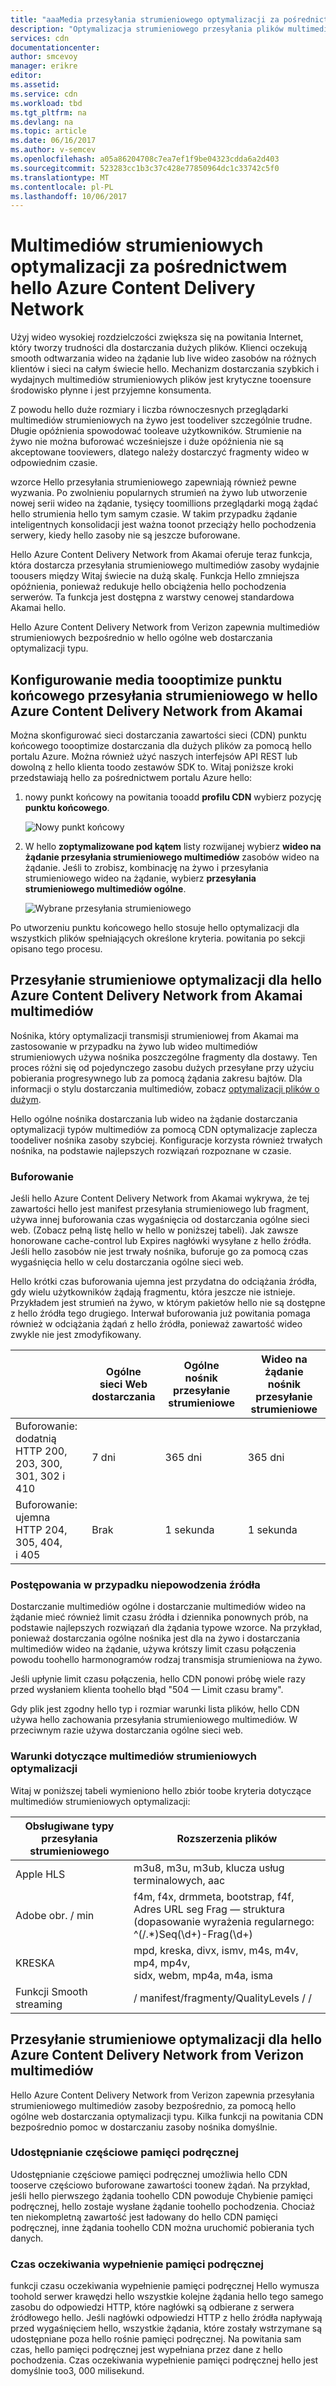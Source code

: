 ```yaml
---
title: "aaaMedia przesyłania strumieniowego optymalizacji za pośrednictwem hello Azure Content Delivery Network"
description: "Optymalizacja strumieniowego przesyłania plików multimedialnych w celu dostarczania smooth"
services: cdn
documentationcenter: 
author: smcevoy
manager: erikre
editor: 
ms.assetid: 
ms.service: cdn
ms.workload: tbd
ms.tgt_pltfrm: na
ms.devlang: na
ms.topic: article
ms.date: 06/16/2017
ms.author: v-semcev
ms.openlocfilehash: a05a86204708c7ea7ef1f9be04323cdda6a2d403
ms.sourcegitcommit: 523283cc1b3c37c428e77850964dc1c33742c5f0
ms.translationtype: MT
ms.contentlocale: pl-PL
ms.lasthandoff: 10/06/2017
---
```

# <a name="media-streaming-optimization-via-hello-azure-content-delivery-network"></a>Multimediów strumieniowych optymalizacji za pośrednictwem hello Azure Content Delivery Network 
 
Użyj wideo wysokiej rozdzielczości zwiększa się na powitania Internet, który tworzy trudności dla dostarczania dużych plików. Klienci oczekują smooth odtwarzania wideo na żądanie lub live wideo zasobów na różnych klientów i sieci na całym świecie hello. Mechanizm dostarczania szybkich i wydajnych multimediów strumieniowych plików jest krytyczne tooensure środowisko płynne i jest przyjemne konsumenta.  

Z powodu hello duże rozmiary i liczba równoczesnych przeglądarki multimediów strumieniowych na żywo jest toodeliver szczególnie trudne. Długie opóźnienia spowodować tooleave użytkowników. Strumienie na żywo nie można buforować wcześniejsze i duże opóźnienia nie są akceptowane tooviewers, dlatego należy dostarczyć fragmenty wideo w odpowiednim czasie. 

wzorce Hello przesyłania strumieniowego zapewniają również pewne wyzwania. Po zwolnieniu popularnych strumień na żywo lub utworzenie nowej serii wideo na żądanie, tysięcy toomillions przeglądarki mogą żądać hello strumienia hello tym samym czasie. W takim przypadku żądanie inteligentnych konsolidacji jest ważna toonot przeciąży hello pochodzenia serwery, kiedy hello zasoby nie są jeszcze buforowane.
 
Hello Azure Content Delivery Network from Akamai oferuje teraz funkcja, która dostarcza przesyłania strumieniowego multimediów zasoby wydajnie toousers między Witaj świecie na dużą skalę. Funkcja Hello zmniejsza opóźnienia, ponieważ redukuje hello obciążenia hello pochodzenia serwerów. Ta funkcja jest dostępna z warstwy cenowej standardowa Akamai hello. 

Hello Azure Content Delivery Network from Verizon zapewnia multimediów strumieniowych bezpośrednio w hello ogólne web dostarczania optymalizacji typu.
 
## <a name="configure-an-endpoint-toooptimize-media-streaming-in-hello-azure-content-delivery-network-from-akamai"></a>Konfigurowanie media toooptimize punktu końcowego przesyłania strumieniowego w hello Azure Content Delivery Network from Akamai
 
Można skonfigurować sieci dostarczania zawartości sieci (CDN) punktu końcowego toooptimize dostarczania dla dużych plików za pomocą hello portalu Azure. Można również użyć naszych interfejsów API REST lub dowolną z hello klienta toodo zestawów SDK to. Witaj poniższe kroki przedstawiają hello za pośrednictwem portalu Azure hello:

1. nowy punkt końcowy na powitania tooadd **profilu CDN** wybierz pozycję **punktu końcowego**.
  
    ![Nowy punkt końcowy](./media/cdn-media-streaming-optimization/01_Adding.png)

2. W hello **zoptymalizowane pod kątem** listy rozwijanej wybierz **wideo na żądanie przesyłania strumieniowego multimediów** zasobów wideo na żądanie. Jeśli to zrobisz, kombinację na żywo i przesyłania strumieniowego wideo na żądanie, wybierz **przesyłania strumieniowego multimediów ogólne**.

    ![Wybrane przesyłania strumieniowego](./media/cdn-media-streaming-optimization/02_Creating.png) 
 
Po utworzeniu punktu końcowego hello stosuje hello optymalizacji dla wszystkich plików spełniających określone kryteria. powitania po sekcji opisano tego procesu. 
 
## <a name="media-streaming-optimizations-for-hello-azure-content-delivery-network-from-akamai"></a>Przesyłanie strumieniowe optymalizacji dla hello Azure Content Delivery Network from Akamai multimediów
 
Nośnika, który optymalizacji transmisji strumieniowej from Akamai ma zastosowanie w przypadku na żywo lub wideo multimediów strumieniowych używa nośnika poszczególne fragmenty dla dostawy. Ten proces różni się od pojedynczego zasobu dużych przesyłane przy użyciu pobierania progresywnego lub za pomocą żądania zakresu bajtów. Dla informacji o stylu dostarczania multimediów, zobacz [optymalizacji plików o dużym](cdn-large-file-optimization.md).


Hello ogólne nośnika dostarczania lub wideo na żądanie dostarczania optymalizacji typów multimediów za pomocą CDN optymalizacje zaplecza toodeliver nośnika zasoby szybciej. Konfiguracje korzysta również trwałych nośnika, na podstawie najlepszych rozwiązań rozpoznane w czasie.

### <a name="caching"></a>Buforowanie

Jeśli hello Azure Content Delivery Network from Akamai wykrywa, że tej zawartości hello jest manifest przesyłania strumieniowego lub fragment, używa innej buforowania czas wygaśnięcia od dostarczania ogólne sieci web. (Zobacz pełną listę hello w hello w poniższej tabeli). Jak zawsze honorowane cache-control lub Expires nagłówki wysyłane z hello źródła. Jeśli hello zasobów nie jest trwały nośnika, buforuje go za pomocą czas wygaśnięcia hello w celu dostarczania ogólne sieci web.

Hello krótki czas buforowania ujemna jest przydatna do odciążania źródła, gdy wielu użytkowników żądają fragmentu, która jeszcze nie istnieje. Przykładem jest strumień na żywo, w którym pakietów hello nie są dostępne z hello źródła tego drugiego. Interwał buforowania już powitania pomaga również w odciążania żądań z hello źródła, ponieważ zawartość wideo zwykle nie jest zmodyfikowany.
 

|    | Ogólne<br> sieci Web<br>dostarczania | Ogólne<br> nośnik<br> przesyłanie strumieniowe | Wideo na żądanie <br>nośnik<br> przesyłanie strumieniowe  
--- | --- | --- | ---
Buforowanie: dodatnią <br> HTTP 200, 203, 300, <br> 301, 302 i 410 | 7 dni |365 dni | 365 dni   
Buforowanie: ujemna <br> HTTP 204, 305, 404, <br> i 405 | Brak | 1 sekunda | 1 sekunda
 
### <a name="deal-with-origin-failure"></a>Postępowania w przypadku niepowodzenia źródła  

Dostarczanie multimediów ogólne i dostarczanie multimediów wideo na żądanie mieć również limit czasu źródła i dziennika ponownych prób, na podstawie najlepszych rozwiązań dla żądania typowe wzorce. Na przykład, ponieważ dostarczania ogólne nośnika jest dla na żywo i dostarczania multimediów wideo na żądanie, używa krótszy limit czasu połączenia powodu toohello harmonogramów rodzaj transmisja strumieniowa na żywo.

Jeśli upłynie limit czasu połączenia, hello CDN ponowi próbę wiele razy przed wysłaniem klienta toohello błąd "504 — Limit czasu bramy". 

Gdy plik jest zgodny hello typ i rozmiar warunki lista plików, hello CDN używa hello zachowania przesyłania strumieniowego multimediów. W przeciwnym razie używa dostarczania ogólne sieci web.
   
### <a name="conditions-for-media-streaming-optimization"></a>Warunki dotyczące multimediów strumieniowych optymalizacji 

Witaj w poniższej tabeli wymieniono hello zbiór toobe kryteria dotyczące multimediów strumieniowych optymalizacji: 
 
Obsługiwane typy przesyłania strumieniowego | Rozszerzenia plików  
--- | ---  
Apple HLS | m3u8, m3u, m3ub, klucza usług terminalowych, aac
Adobe obr. / min | f4m, f4x, drmmeta, bootstrap, f4f,<br>Adres URL seg Frag — struktura <br> (dopasowanie wyrażenia regularnego: ^(/.*)Seq(\d+)-Frag(\d+)
KRESKA | mpd, kreska, divx, ismv, m4s, m4v, mp4, mp4v, <br> sidx, webm, mp4a, m4a, isma
Funkcji Smooth streaming | / manifest/fragmenty/QualityLevels / /
  

 
## <a name="media-streaming-optimizations-for-hello-azure-content-delivery-network-from-verizon"></a>Przesyłanie strumieniowe optymalizacji dla hello Azure Content Delivery Network from Verizon multimediów

Hello Azure Content Delivery Network from Verizon zapewnia przesyłania strumieniowego multimediów zasoby bezpośrednio, za pomocą hello ogólne web dostarczania optymalizacji typu. Kilka funkcji na powitania CDN bezpośrednio pomoc w dostarczaniu zasoby nośnika domyślnie.

### <a name="partial-cache-sharing"></a>Udostępnianie częściowe pamięci podręcznej

Udostępnianie częściowe pamięci podręcznej umożliwia hello CDN tooserve częściowo buforowane zawartości toonew żądań. Na przykład, jeśli hello pierwszego żądania toohello CDN powoduje Chybienie pamięci podręcznej, hello zostaje wysłane żądanie toohello pochodzenia. Chociaż ten niekompletną zawartość jest ładowany do hello CDN pamięci podręcznej, inne żądania toohello CDN można uruchomić pobierania tych danych. 

### <a name="cache-fill-wait-time"></a>Czas oczekiwania wypełnienie pamięci podręcznej

 funkcji czasu oczekiwania wypełnienie pamięci podręcznej Hello wymusza toohold serwer krawędzi hello wszystkie kolejne żądania hello tego samego zasobu do odpowiedzi HTTP, które nagłówki są odbierane z serwera źródłowego hello. Jeśli nagłówki odpowiedzi HTTP z hello źródła napływają przed wygaśnięciem hello, wszystkie żądania, które zostały wstrzymane są udostępniane poza hello rośnie pamięci podręcznej. Na powitania sam czas, hello pamięci podręcznej jest wypełniana przez dane z hello pochodzenia. Czas oczekiwania wypełnienie pamięci podręcznej hello jest domyślnie too3, 000 milisekund. 

